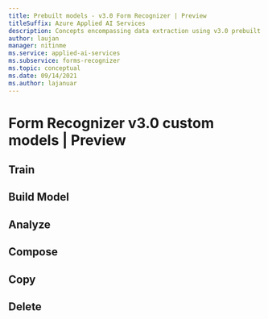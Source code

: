```yaml
---
title: Prebuilt models - v3.0 Form Recognizer | Preview
titleSuffix: Azure Applied AI Services
description: Concepts encompassing data extraction using v3.0 prebuilt custom model (preview)
author: laujan
manager: nitinme
ms.service: applied-ai-services
ms.subservice: forms-recognizer
ms.topic: conceptual
ms.date: 09/14/2021
ms.author: lajanuar
---
```


# Form Recognizer v3.0 custom models | Preview

## Train

## Build Model

## Analyze

## Compose

## Copy

## Delete
